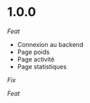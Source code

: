 # 1.0.0

_Feat_

- Connexion au backend
- Page poids
- Page activité
- Page statistiques

_Fix_

_Feat_
